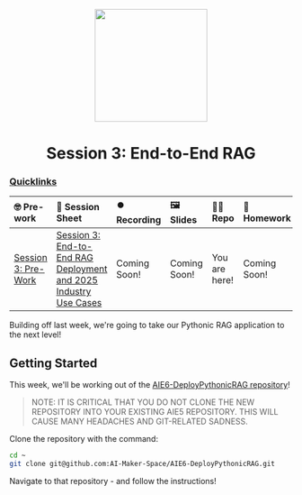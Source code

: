 <p align = "center" draggable=”false” ><img src="https://github.com/AI-Maker-Space/LLM-Dev-101/assets/37101144/d1343317-fa2f-41e1-8af1-1dbb18399719" 
     width="200px"
     height="auto"/>
</p>

## <h1 align="center" id="heading">Session 3: End-to-End RAG</h1>

### [Quicklinks](https://github.com/AI-Maker-Space/AIE6/tree/main/00_AIM_Quicklinks)

| 🤓 Pre-work | 📰 Session Sheet | ⏺️ Recording     | 🖼️ Slides        | 👨‍💻 Repo         | 📝 Homework      | 📁 Feedback       |
|:-----------------|:-----------------|:-----------------|:-----------------|:-----------------|:-----------------|:-----------------|
| [Session 3: Pre-Work](https://www.notion.so/Session-3-End-to-End-RAG-Deployment-and-2025-Industry-Use-Cases-1c8cd547af3d818fb863ce11710a31ec?pvs=4#1c8cd547af3d81468dbadb4d669435bd)| [Session 3: End-to-End RAG Deployment and 2025 Industry Use Cases ](https://www.notion.so/Session-3-End-to-End-RAG-Deployment-and-2025-Industry-Use-Cases-1c8cd547af3d818fb863ce11710a31ec) | Coming Soon!| Coming Soon! | You are here!| Coming Soon!| [AIE6 Feedback 4/8](https://forms.gle/oVeEd95qajYVhryF6)

Building off last week, we're going to take our Pythonic RAG application to the next level!

## Getting Started

This week, we'll be working out of the [AIE6-DeployPythonicRAG repository](https://github.com/AI-Maker-Space/AIE6-DeployPythonicRAG)!

> NOTE: IT IS CRITICAL THAT YOU DO NOT CLONE THE NEW REPOSITORY INTO YOUR EXISTING AIE5 REPOSITORY. THIS WILL CAUSE MANY HEADACHES AND GIT-RELATED SADNESS.

Clone the repository with the command: 

```bash
cd ~
git clone git@github.com:AI-Maker-Space/AIE6-DeployPythonicRAG.git
```

Navigate to that repository - and follow the instructions!
